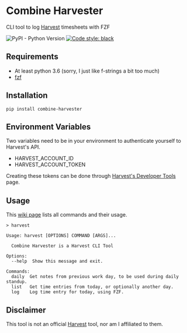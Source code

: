 # Combine Harvester

CLI tool to log [Harvest](https://www.getharvest.com/) timesheets with FZF

![PyPI - Python Version](https://img.shields.io/pypi/pyversions/combine_harvester) [![Code style: black](https://img.shields.io/badge/code%20style-black-000000.svg)](https://github.com/psf/black)

## Requirements

* At least python 3.6 (sorry, I just like f-strings a bit too much)
* [fzf](https://github.com/junegunn/fzf)

## Installation

```
pip install combine-harvester
```

## Environment Variables

Two variables need to be in your environment to authenticate yourself to Harvest's API.

* HARVEST_ACCOUNT_ID
* HARVEST_ACCOUNT_TOKEN

Creating these tokens can be done through [Harvest's Developer Tools](https://id.getharvest.com/developers) page.

## Usage

This [wiki page](https://github.com/BamBalaam/combine-harvester/wiki/Usage) lists all commands and their usage.

```
> harvest

Usage: harvest [OPTIONS] COMMAND [ARGS]...

  Combine Harvester is a Harvest CLI Tool

Options:
  --help  Show this message and exit.

Commands:
  daily  Get notes from previous work day, to be used during daily standup.
  list   Get time entries from today, or optionally another day.
  log    Log time entry for today, using FZF.
```

## Disclaimer

This tool is not an official [Harvest](https://www.getharvest.com/) tool, nor am I affiliated to them.
